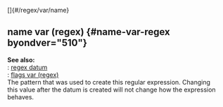 []{#/regex/var/name}    
## name var (regex) {#name-var-regex byondver="510"}    
**See also:**    
:   [regex datum](/ref/regex/regex.md)    
:   [flags var (regex)](/ref/regex/var/flags/flags.md)    
The pattern that was used to create this regular expression. Changing    
this value after the datum is created will not change how the expression    
behaves.  